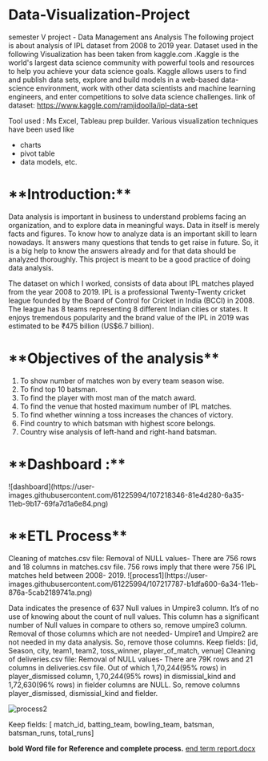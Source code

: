 # Data-Visualization-Project
semester  V project - Data Management ans Analysis
The following project is about analysis of IPL dataset from 2008 to 2019 year. 
Dataset used in the following Visualization has been taken from kaggle.com .Kaggle is the world's largest data science community with powerful tools and resources to help you achieve your data science goals. Kaggle allows users to find and publish data sets, explore and build models in a web-based data-science environment, work with other data scientists and machine learning engineers, and enter competitions to solve data science challenges.
link of dataset: https://www.kaggle.com/ramjidoolla/ipl-data-set

Tool used : Ms Excel, Tableau prep builder. 
Various visualization techniques have been used like
 - charts 
 - pivot table 
 - data models, etc.

<h1>**Introduction:**</h1>

Data analysis is important in business to understand problems facing an organization, and to explore data in meaningful ways. Data in itself is merely facts and figures. To know how to analyze data is an important skill to learn nowadays. It answers many questions that tends to get raise in future. So, it is a big help to know the answers already and for that data should be analyzed thoroughly. This project is meant to be a good practice of doing data analysis.

The dataset on which I worked, consists of data about IPL matches played from the year 2008 to 2019. IPL is a professional Twenty-Twenty cricket league founded by the Board of Control for Cricket in India (BCCI) in 2008. The league has 8 teams representing 8 different Indian cities or states. It enjoys tremendous popularity and the brand value of the IPL in 2019 was estimated to be ₹475 billion (US$6.7 billion).                                               


<h1>**Objectives of the analysis**</h1>

1.	To show number of matches won by every team season wise.
2.	To find top 10 batsman.
3.	To find the player with most man of the match award.
4.	To find the venue that hosted maximum number of IPL matches.
5.	To find whether winning a toss increases the chances of victory.
6.	Find country to which batsman with highest score belongs.
7.	Country wise analysis of left-hand and right-hand batsman.

<h1>**Dashboard :**</h1>
![dashboard](https://user-images.githubusercontent.com/61225994/107218346-81e4d280-6a35-11eb-9b17-69fa7d1a6e84.png)


<h1>**ETL Process**</h1>
Cleaning of matches.csv file:
Removal of NULL values-
There are 756 rows and 18 columns in matches.csv file. 756 rows imply that there were 756 IPL matches held between 2008- 2019.
![process1](https://user-images.githubusercontent.com/61225994/107217787-b1dfa600-6a34-11eb-876a-5cab2189741a.png)

Data indicates the presence of 637 Null values in Umpire3 column. It’s of no use of knowing about the count of null values. This column has a significant number of Null values in compare to others so, remove umpire3 column.
Removal of those columns which are not needed-
Umpire1 and Umpire2 are not needed in my data analysis. So, remove those columns.
Keep fields: [id, Season, city, team1, team2, toss_winner, player_of_match, venue]
Cleaning of deliveries.csv file:
Removal of NULL values-
There are 79K rows and 21 columns in deliveries.csv file. Out of which 1,70,244(95% rows) in player_dismissed column, 1,70,244(95% rows) in dismissial_kind and 1,72,630(96% rows) in fielder columns are NULL. So, remove columns  player_dismissed, dismissial_kind and fielder.

![process2](https://user-images.githubusercontent.com/61225994/107218022-0daa2f00-6a35-11eb-93b5-a7d45ccf5f1c.png)

Keep fields: [ match_id, batting_team, bowling_team, batsman, batsman_runs, total_runs]


**bold Word file for Reference and complete process.**
[end term report.docx](https://github.com/Tonystark-300/Data-Visualization-Project/files/5943680/end.term.report.docx)



